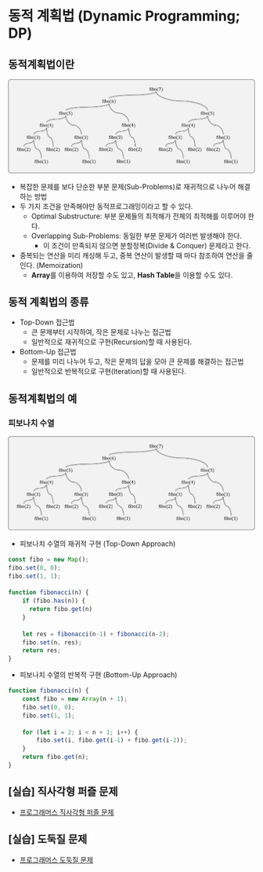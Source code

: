 # 동적 계획법 (Dynamic Programming; DP)

## 동적계획법이란

![DP](img/1.png)

- 복잡한 문제를 보다 단순한 부분 문제(Sub-Problems)로 재귀적으로 나누어 해결하는 방법
- 두 가지 조건을 만족해야만 동적프로그래밍이라고 할 수 있다.
  - Optimal Substructure: 부분 문제들의 최적해가 전체의 최적해를 이루어야 한다.
  - Overlapping Sub-Problems: 동일한 부분 문제가 여러번 발생해야 한다.
    - 이 조건이 만족되지 않으면 분할정복(Divide & Conquer) 문제라고 한다.
- 중복되는 연산을 미리 캐싱해 두고, 중복 연산이 발생할 때 마다 참조하여 연산을 줄인다. (Memoization)
  - **Array**를 이용하여 저장할 수도 있고, **Hash Table**을 이용할 수도 있다.

## 동적 계획법의 종류

- Top-Down 접근법
  - 큰 문제부터 시작하여, 작은 문제로 나누는 접근법
  - 일반적으로 재귀적으로 구현(Recursion)할 때 사용된다.
- Bottom-Up 접근법
  - 문제를 미리 나누어 두고, 작은 문제의 답을 모아 큰 문제를 해결하는 접근법
  - 일반적으로 반복적으로 구현(Iteration)할 때 사용된다.

## 동적계획법의 예

### 피보나치 수열

![피보나치](img/1.png)

- 피보나치 수열의 재귀적 구현 (Top-Down Approach)

```javascript
const fibo = new Map();
fibo.set(0, 0);
fibo.set(1, 1);

function fibonacci(n) {
    if (fibo.has(n)) {
      return fibo.get(n)
    }

    let res = fibonacci(n-1) + fibonacci(n-2);
    fibo.set(n, res);
    return res;
}
```

- 피보나치 수열의 반복적 구현 (Bottom-Up Approach)

```javascript
function fibonacci(n) {
    const fibo = new Array(n + 1);
    fibo.set(0, 0);
    fibo.set(1, 1);

    for (let i = 2; i < n + 1; i++) {
        fibo.set(i, fibo.get(i-1) + fibo.get(i-2));
    }
    return fibo.get(n);
}
```

## [실습] 직사각형 퍼즐 문제

- [프로그래머스 직사각형 퍼즐 문제](https://programmers.co.kr/learn/courses/30/lessons/12900)

## [실습] 도둑질 문제

- [프로그래머스 도둑질 문제](https://programmers.co.kr/learn/courses/30/lessons/42897)
